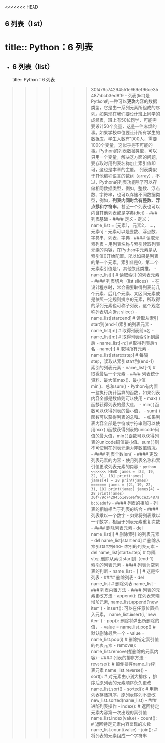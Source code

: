 <<<<<<< HEAD
## 6 列表（list）
title:: Python：6 列表
=======
- ## 6 列表（list）
  title:: Python：6 列表
>>>>>>> 30f479c74294551e969ef96ce35487abcb3ed8f9
	- 列表(list)是Python的一种可以**更改**内容的数据类型，它是由一系列元素所组成的序列。如果现在我们要设计班上同学的成绩表，班上有50位同学，可能需要设计50个变量，这是一件麻烦的事。如果学校单位要设计所有学生的数据库，学生人数有1000人，需要1000个变量，这似乎是不可能的事。Python的列表数据类型，可以只用一个变量，解决这方面的问题，要存取时用列表名称加上索引值即可，这也是本章的主题。
	  列表类似于其他编程语言的数组（array），不过，Python的列表功能除了可以存储相同数据类型，例如，整数、浮点数、字符串，也可以存储不同数据类型，例如，**列表内同时含有整数、浮点数和字符串**。甚至一个列表也可以内含其他列表或是字典(dict)
	- ### 列表基础
		- #### 定义
			- 定义： name_list = [元素1， 元素2， ...，元素n]
			- 元素可以是整数、浮点数、字符串、列表、字典
	- #### 读取元素列表
		- 用列表名称与索引读取列表元素的内容，在Python中元素是从索引值0开始配置。所以如果是列表的第一个元素，索引值是0，第二个元素索引值是1，其他依此类推。
		- name_list[i] # 读取索引i的列表元素
	- #### 列表切片（list slices）
		- 在设计程序时，常会需要取得列表前几个元素、后几个元素、某区间元素或是依照一定规则排序的元素，所取得的系列元素也可称子列表，这个观念称列表切片(list slices)
		- name_list[start:end]    # 读取从索引start到(end-1)索引的列表元素
		- name_list[:n]           # 取得列表前n名
		- name_list[n:]           # 取得列表索引n到最后
		- name_list[-n:]          # 取得列表后n名
		- name[:]                 # 取得所有元素
		- name_list[start🔚step]   # 每隔step，读取从索引start到(end-1）索引的列表元素
		- name_list[-1]           # 取得最后一个元素
	- #### 列表统计资料、最大值max()、最小值min()、总和sum()
		- Python有内置一些执行统计运算的函数，如果列表内容全部是数值则可以使用
		- max( )函数获得列表的最大值，
		- min( )函数可以获得列表的最小值，
		- sum( )函数可以获得列表的总和。
		- 如果列表内容全部是字符或字符串则可以使用max( )函数获得列表的unicode码值的最大值，min( )函数可以获得列表的unicode码值最小值。sum( )则不可使用在列表元素为非数值情况。
	- #### 列表个数len()
	- #### 更改列表元素的内容
		- 使用列表名称和索引值更改列表元素的内容
			- ``` python
<<<<<<< HEAD
			  james = [23, 19, 22, 31, 18]
			  print(james)
			  james[4] = 28
			  print(james)
=======
			  			  james = [23, 19, 22, 31, 18]
			  			  print(james)
			  			  james[4] = 28
			  			  print(james)
>>>>>>> 30f479c74294551e969ef96ce35487abcb3ed8f9
			  ```
	- #### 列表的相加
		- 列表的相加相当于列表的结合
	- #### 列表乘以一个数字
		- 如果将列表乘以一个数字，相当于列表元素重复次数
	- #### 删除列表元素
		- del name_list[i]		# 删除索引i的列表元素
		- del name_list[start:end]		# 删除从索引start到end-1索引的列表元素
		- del name_list[start🔚step] # 每隔step,删除从索引start到（end-1）索引的列表元素
	- #### 列表为空列表的判断
		- name_list = [ ]		# 这是空列表
	- #### 删除列表
		- del name_list 	# 删除列表 name_list
	- ### 列表内置方法
	- #### 列表的元素更改方法
		- append():		在列表末端增加元素, name_list.append('new item')
		- insert():  	可以在任意位置插入元素， name_list.insert(i, 'new item')
		- pop():		删除将弹出所删除的值，
			- value = name_list.pop()       # 默认删除最后一个
			- value = name_list.pop(i)      # 删除指定索引值的列表元素
		- remove():    name_list.remove(想删除的元素内容)
	- #### 列表的排序方法
		- reverse():		# 颠倒排序name_list列表元素    name_list.reverse()
		- sort():	         # 对元素由小到大排序 ，排序后原列表的元素顺序永久更改  name_list.sort()
		- sorted():	    # 用新列表存储排序，原列表序列不更改      new_list.sorted(name_list)
	- ### 进阶列表操作
		- index():	# 返回特定元素内容第一次出现的索引值   name_list.index(value)
		- count():     # 返回特定元素内容出现的次数 name_list.count(value)
		- join():        # 将列表的元素组成一个字符串
